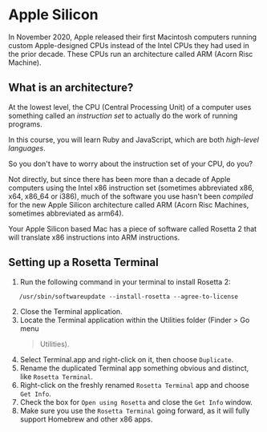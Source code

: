 # Apple Silicon

In November 2020, Apple released their first Macintosh computers running custom
Apple-designed CPUs instead of the Intel CPUs they had used in the prior decade.
These CPUs run an architecture called ARM (Acorn Risc Machine).

## What is an architecture?

At the lowest level, the CPU (Central Processing Unit) of a computer uses
something called an _instruction set_ to actually do the work of running
programs.

In this course, you will learn Ruby and JavaScript, which are both _high-level
languages_.

So you don't have to worry about the instruction set of your CPU, do you?

Not directly, but since there has been more than a decade of Apple computers
using the Intel x86 instruction set (sometimes abbreviated x86, x64, x86_64 or
i386), much of the software you use hasn't been _compiled_ for the new Apple
Silicon architecture called ARM (Acorn Risc Machines, sometimes abbreviated as
arm64).

Your Apple Silicon based Mac has a piece of software called Rosetta 2 that will
translate x86 instructions into ARM instructions.

## Setting up a Rosetta Terminal

1. Run the following command in your terminal to install Rosetta 2:

```shell
   /usr/sbin/softwareupdate --install-rosetta --agree-to-license
```

2. Close the Terminal application.
3. Locate the Terminal application within the Utilities folder (Finder > Go menu
   > Utilities).
4. Select Terminal.app and right-click on it, then choose `Duplicate`.
5. Rename the duplicated Terminal app something obvious and distinct, like
   `Rosetta Terminal`.
6. Right-click on the freshly renamed `Rosetta Terminal` app and choose `Get
   Info`.
7. Check the box for `Open using Rosetta` and close the `Get Info` window.
8. Make sure you use the `Rosetta Terminal` going forward, as it will fully
   support Homebrew and other x86 apps.
